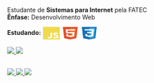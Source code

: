 <p align="left"> 
  Estudante de <strong>Sistemas para Internet</strong> pela FATEC<br>
  <strong>Ênfase:</strong> Desenvolvimento Web
</p>

<div align="left" style="display: inline_block">
  <strong>Estudando:</strong>
  <img align="center" alt="Leo-Js" height="30" width="40" src="https://raw.githubusercontent.com/devicons/devicon/master/icons/javascript/javascript-plain.svg"> 
  <img align="center" alt="Leo-HTML" height="30" width="40" src="https://raw.githubusercontent.com/devicons/devicon/master/icons/html5/html5-original.svg">
  <img align="center" alt="Leo-CSS" height="30" width="40" src="https://raw.githubusercontent.com/devicons/devicon/master/icons/css3/css3-original.svg">
</div><br>

 <div>
  <a href="https://github.com/LeonardoOPaes">
  <img height="180em" src="https://github-readme-stats.vercel.app/api?username=LeonardoOPaes&show_icons=true&theme=tokyonight&include_all_commits=true&count_private=true"/>
  <img height="180em" src="https://github-readme-stats.vercel.app/api/top-langs/?username=LeonardoOPaes&layout=compact&langs_count=7&theme=tokyonight"/>
</div><br>

<p align="left">
  
  <a href="https://www.linkedin.com/in/leonardo-paes-668a55207" alt="linkedin" target="_blank">

  <img src="https://img.shields.io/badge/-Linkedin-0e76a8?style=flat-square&logo=Linkedin&logoColor=white">

  </a>
 
  <a href="https://www.instagram.com/leonardopaeslp" alt="Instagram" target="_blank">

  <img src="https://img.shields.io/badge/-Instagram-DF0174?style=flat-square&labelColor=DF0174&logo=instagram&logoColor=white">

  </a>
 
  <a href="https://www.facebook.com/djleonardo.paes.3" alt="Facebook" target="_blank">

  <img src="https://img.shields.io/badge/-Facebook-3b5998?style=flat-square&labelColor=3b5998&logo=facebook&logoColor=white">

  </a>
  
</p> 
